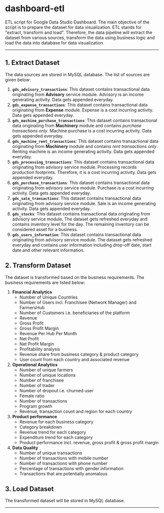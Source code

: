 # dashboard-etl
ETL script for Google Data Studio Dashboard. The main objective of the script is to prepare the dataset for data visualization. ETL stands for "extract, transform and load". Therefore, the data pipeline will extract the dataset from various sources, transform the data using business logic and load the data into database for data visualization.
___
## 1. Extract Dataset
The data sources are stored in MySQL database. The list of sources are given below:
1. **`gds_advisory_transactions`**: This dataset contains transactional data originating from **Advisory** service module. Advisory is an income generating activity. Data gets appended everyday.
2. **`gds_expense_transactions`**: This dataset contains transactional data originating from **Expense** module. Expense is a cost incurring activity. Data gets appended everyday.
3. **`gds_machine_purchase_transactions`**: This dataset contains transactional data originating from **Machinery** module and contains *purchase transactions only*. Machine purchase is a cost incurring activity. Data gets appended everyday.
4. **`gds_machine_rent_transactions`**: This dataset contains transactional data originating from **Machinery** module and contains *rent transactions only*. Renting machine is an income generating activity. Data gets appended everyday.
5. **`gds_processing_transactions`**: This dataset contains transactional data originating from advisory service module. Processing records production footprints. Therefore, it is a cost incurring activity. Data gets appended everyday.
6. **`gds_purchase_transactions`**: This dataset contains transactional data originating from advisory service module. Purchase is a cost incurring activity. Data gets appended everyday.
7. **`gds_sale_transactions`**: This dataset contains transactional data originating from advisory service module. Sale is an income generating activity. Data gets appended everyday.
8. **`gds_stocks`**: This dataset contains transactional data originating from advisory service module. The dataset gets refreshed everyday and contains inventory level for the day. The remaining inventory can be considered asset for a business.
9. **`gds_users_information`**: This dataset contains transactional data originating from advisory service module. The dataset gets refreshed everyday and contains user information including drop-off date, start date and other relevant information.
## 2. Transform Dataset
The dataset is transformed based on the business requirements. The business requirements are listed below:
1. **Financial Analytics**  
    * Number of Unique Countries
    * Number of Users incl. Franchisee (Network Manager) and FarmersHub
    * Number of Customers i.e. beneficiaries of the platform
    * Revenue
    * Gross Profit
    * Gross Profit Margin
    * Revenue Per Hub Per Month
    * Net Profit
    * Net Profit Margin
    * Profitability analysis
    * Revenue share from business category & product category
    * User count from each country and associated revenue
2. **Operational Analytics**
    * Number of unique farmers
    * Number of unique locations
    * Number of franchisee
    * Number of trader
    * Number of dropout i.e. churned user
    * Female ratio
    * Number of transactions
    * Program growth
    * Revenue, transaction count and region for each country
3. **Product performance**
    * Revenue for each business category
    * Category breakdown
    * Revenue trend for each category
    * Expenditure trend for each category
    * Product performance incl. revenue, gross profit & gross profit margin
4. **Data Quality**
    * Number of unique transactions
    * Number of transactions with mobile number
    * Number of transactions with phone number
    * Percentage of transactions with gender information
    * Transactions that are potentially anomalous
## 3. Load Dataset
The transformed dataset will be stored in MySQL database.
___

